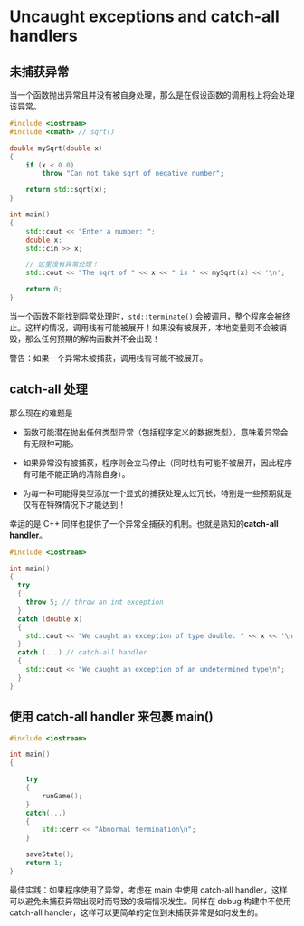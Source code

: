 # Uncaught exceptions and catch-all handlers

## 未捕获异常

当一个函数抛出异常且并没有被自身处理，那么是在假设函数的调用栈上将会处理该异常。

```cpp
#include <iostream>
#include <cmath> // sqrt()

double mySqrt(double x)
{
    if (x < 0.0)
        throw "Can not take sqrt of negative number";

    return std::sqrt(x);
}

int main()
{
    std::cout << "Enter a number: ";
    double x;
    std::cin >> x;

    // 这里没有异常处理！
    std::cout << "The sqrt of " << x << " is " << mySqrt(x) << '\n';

    return 0;
}
```

当一个函数不能找到异常处理时，`std::terminate()` 会被调用，整个程序会被终止。这样的情况，调用栈有可能被展开！如果没有被展开，本地变量则不会被销毁，那么任何预期的解构函数并不会出现！

警告：如果一个异常未被捕获，调用栈有可能不被展开。

## catch-all 处理

那么现在的难题是

- 函数可能潜在抛出任何类型异常（包括程序定义的数据类型），意味着异常会有无限种可能。

- 如果异常没有被捕获，程序则会立马停止（同时栈有可能不被展开，因此程序有可能不能正确的清除自身）。

- 为每一种可能得类型添加一个显式的捕获处理太过冗长，特别是一些预期就是仅有在特殊情况下才能达到！

幸运的是 C++ 同样也提供了一个异常全捕获的机制。也就是熟知的**catch-all handler**。

```cpp
#include <iostream>

int main()
{
  try
  {
    throw 5; // throw an int exception
  }
  catch (double x)
  {
    std::cout << "We caught an exception of type double: " << x << '\n';
  }
  catch (...) // catch-all handler
  {
    std::cout << "We caught an exception of an undetermined type\n";
  }
}
```

## 使用 catch-all handler 来包裹 main()

```cpp
#include <iostream>

int main()
{

    try
    {
        runGame();
    }
    catch(...)
    {
        std::cerr << "Abnormal termination\n";
    }

    saveState();
    return 1;
}
```

最佳实践：如果程序使用了异常，考虑在 main 中使用 catch-all handler，这样可以避免未捕获异常出现时而导致的极端情况发生。同样在 debug 构建中不使用 catch-all handler，这样可以更简单的定位到未捕获异常是如何发生的。
